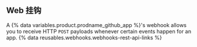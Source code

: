 ## Web 挂钩

A {% data variables.product.prodname_github_app %}'s webhook allows you to receive HTTP `POST` payloads whenever certain events happen for an app. {% data reusables.webhooks.webhooks-rest-api-links %}